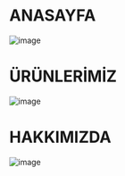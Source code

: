 # ANASAYFA 
![image](https://github.com/cengarm/2023FRONTEND/assets/126611512/7ad4a96c-e7c7-4e65-ae84-9a7a91515387)
# ÜRÜNLERİMİZ
![image](https://github.com/cengarm/2023FRONTEND/assets/126611512/f412b4c1-6713-4e37-9856-6d21d441d9bb)
# HAKKIMIZDA
![image](https://github.com/cengarm/2023FRONTEND/assets/126611512/05b9e3b9-8d30-4c65-9a83-19a65040588c)
